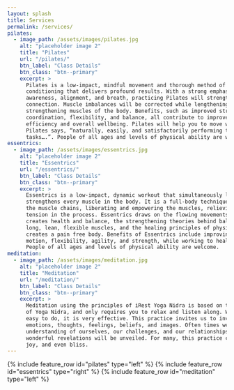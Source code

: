```yaml
---
layout: splash
title: Services
permalink: /services/
pilates:
  - image_path: /assets/images/pilates.jpg
    alt: "placeholder image 2"
    title: "Pilates"
    url: "/pilates/"
    btn_label: "Class Details"
    btn_class: "btn--primary"
    excerpt: >
      Pilates is a low-impact, mindful movement and thorough method of physical
      conditioning that delivers profound results. With a strong emphasis on body
      awareness, alignment, and breath, practicing Pilates will strengthen the mind-body
      connection. Muscle imbalances will be corrected while lengthening and
      strengthening muscles of the body. Benefits, such as improved strength, posture,
      coordination, flexibility, and balance, all contribute to improved movement
      efficiency and overall wellbeing. Pilates will help you to move well, and, as Joseph
      Pilates says, “naturally, easily, and satisfactorily performing their many and daily
      tasks….”. People of all ages and levels of physical ability are welcome.
essentrics:
  - image_path: /assets/images/essentrics.jpg
    alt: "placeholder image 2"
    title: "Essentrics"
    url: "/essentrics/"
    btn_label: "Class Details"
    btn_class: "btn--primary"
    excerpt: >
      Essentrics is a low-impact, dynamic workout that simultaneously lengthens and
      strengthens every muscle in the body. It is a full-body technique that works through
      the muscle chains, liberating and empowering the muscles, relieving them from
      tension in the process. Essentrics draws on the flowing movements of tai chi, which
      creates health and balance, the strengthening theories behind ballet, which create
      long, lean, flexible muscles, and the healing principles of physiotherapy, which
      creates a pain free body. Benefits of Essentrics include improving posture, range of
      motion, flexibility, agility, and strength, while working to heal and prevent injuries.
      People of all ages and levels of physical ability are welcome.
meditation:
  - image_path: /assets/images/meditation.jpg
    alt: "placeholder image 2"
    title: "Meditation"
    url: "/meditation/"
    btn_label: "Class Details"
    btn_class: "btn--primary"
    excerpt: >
      Meditation using the principles of iRest Yoga Nidra is based on the ancient practice
      of Yoga Nidra, and only requires you to relax and listen along. While very simple and
      easy to do, it is very effective. This practice invites us to investigate and explore
      emotions, thoughts, feelings, beliefs, and images. Often times we can find a deeper
      understanding of ourselves, our challenges, and our relationships. For some people,
      wonderful revelations will be unveiled. For many, this practice can evoke happiness,
      joy, and even bliss.
---
```

{% include feature_row id="pilates" type="left" %}
{% include feature_row id="essentrics" type="right" %}
{% include feature_row id="meditation" type="left" %}
